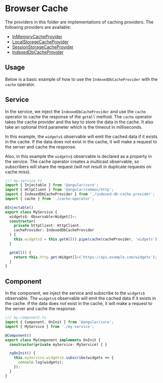 # Browser Cache

The providers in this folder are implementations of caching providers. The following providers are available:

- [InMemoryCacheProvider](./memory-cache.provider.ts)
- [LocalStorageCacheProvider](./local-storage-cache.provider.ts)
- [SessionStorageCacheProvider](./session-storage-cache.provider.ts)
- [IndexedDbCacheProvider](./indexed-db-cache.provider.ts)

## Usage

Below is a basic example of how to use the `IndexedDbCacheProvider` with the `cache` operator.

## Service

In the service, we inject the `IndexedDbCacheProvider` and use the `cache` operator to cache the response of the `getAll` method. The `cache` operator takes the cache provider and the key to store the data in the cache. It also take an optional third parameter which is the timeout in milliseconds.

In this example, the `widgets$` observable will emit the cached data if it exists in the cache. If the data does not exist in the cache, it will make a request to the server and cache the response.

Also, in this example the `widgets$` observable is declared as a property in the service. The cache operator creates a multicast observable, so subscribers will share the request (will not result in duplicate requests on cache miss).

```typescript
/// my.service.ts
import { Injectable } from '@angular/core';
import { HttpClient } from '@angular/common/http';
import { IndexedDbCacheProvider } from './indexed-db-cache.provider';
import { cache } from './cache-operator';

@Injectable()
export class MyService {
  widgets$: Observable<Widget[]>;
  constructor(
    private httpClient: HttpClient,
    cacheProvider: IndexedDbCacheProvider
  ) {
    this.widgets$ = this.getAll().pipe(cache(cacheProvider, 'widgets'))
  }

  getAll() {
    return this.http.get<Widget[]>('https://api.example.com/widgets');
  }
}
```

## Component

In the component, we inject the service and subscribe to the `widgets$` observable. The `widgets$` observable will emit the cached data if it exists in the cache. If the data does not exist in the cache, it will make a request to the server and cache the response.

```typescript
/// my.component.ts
import { Component, OnInit } from '@angular/core';
import { MyService } from './my.service';

@Component()
export class MyComponent implements OnInit {
  constructor(private myService: MyService) { }

  ngOnInit() {
    this.myService.widgets$.subscribe(widgets => {
      console.log(widgets);
    });
  }
}
```
